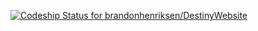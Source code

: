 [ ![Codeship Status for brandonhenriksen/DestinyWebsite](https://www.codeship.io/projects/be7890b0-07d2-0132-c4dc-1a75e65bd607/status)](https://www.codeship.io/projects/31304)